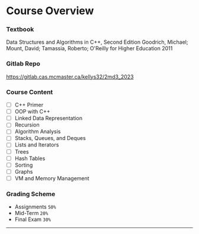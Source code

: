 # Course Overview

### Textbook
Data Structures and Algorithms in C++, Second Edition
Goodrich, Michael; Mount, David; Tamassia, Roberto; O'Reilly for Higher Education 2011

### Gitlab Repo

https://gitlab.cas.mcmaster.ca/kellys32/2md3_2023

### Course Content
- [ ] C++ Primer
- [ ] OOP with C++
- [ ] Linked Data Representation
- [ ] Recursion
- [ ] Algorithm Analysis
- [ ] Stacks, Queues, and Deques
- [ ] Lists and Iterators 
- [ ] Trees
- [ ] Hash Tables
- [ ] Sorting
- [ ] Graphs
- [ ] VM and Memory Management

### Grading Scheme
+ Assignments `50%`
+ Mid-Term `20%`
+ Final Exam `30%`

---


